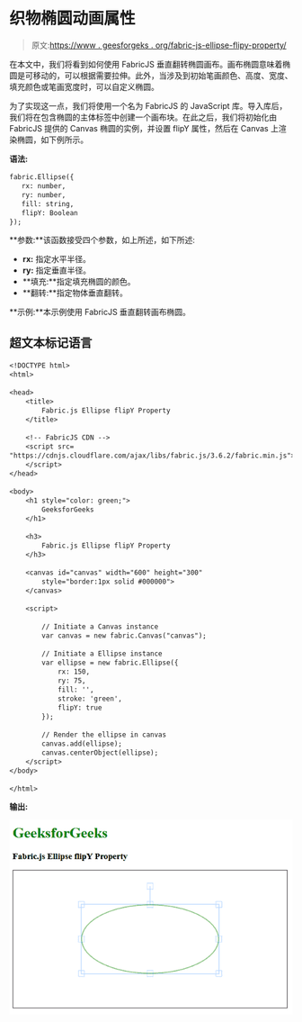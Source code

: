 # 织物椭圆动画属性

> 原文:[https://www . geesforgeks . org/fabric-js-ellipse-flipy-property/](https://www.geeksforgeeks.org/fabric-js-ellipse-flipy-property/)

在本文中，我们将看到如何使用 FabricJS 垂直翻转椭圆画布。画布椭圆意味着椭圆是可移动的，可以根据需要拉伸。此外，当涉及到初始笔画颜色、高度、宽度、填充颜色或笔画宽度时，可以自定义椭圆。

为了实现这一点，我们将使用一个名为 FabricJS 的 JavaScript 库。导入库后，我们将在包含椭圆的主体标签中创建一个画布块。在此之后，我们将初始化由 FabricJS 提供的 Canvas 椭圆的实例，并设置 flipY 属性，然后在 Canvas 上渲染椭圆，如下例所示。

**语法:**

```
fabric.Ellipse({
   rx: number,
   ry: number,
   fill: string,
   flipY: Boolean
});
```

**参数:**该函数接受四个参数，如上所述，如下所述:

*   **rx:** 指定水平半径。
*   **ry:** 指定垂直半径。
*   **填充:**指定填充椭圆的颜色。
*   **翻转:**指定物体垂直翻转。

**示例:**本示例使用 FabricJS 垂直翻转画布椭圆。

## 超文本标记语言

```
<!DOCTYPE html>
<html>

<head>
    <title>
        Fabric.js Ellipse flipY Property
    </title>

    <!-- FabricJS CDN -->
    <script src=
"https://cdnjs.cloudflare.com/ajax/libs/fabric.js/3.6.2/fabric.min.js">
    </script>
</head>

<body>
    <h1 style="color: green;">
        GeeksforGeeks
    </h1>

    <h3>
        Fabric.js Ellipse flipY Property
    </h3>

    <canvas id="canvas" width="600" height="300"
        style="border:1px solid #000000">
    </canvas>

    <script>

        // Initiate a Canvas instance 
        var canvas = new fabric.Canvas("canvas");

        // Initiate a Ellipse instance 
        var ellipse = new fabric.Ellipse({
            rx: 150,
            ry: 75,
            fill: '',
            stroke: 'green',
            flipY: true
        });

        // Render the ellipse in canvas 
        canvas.add(ellipse);
        canvas.centerObject(ellipse);
    </script>
</body>

</html>
```

**输出:**

![](img/08be8b4dd97114a178cb8c8e1e708765.png)